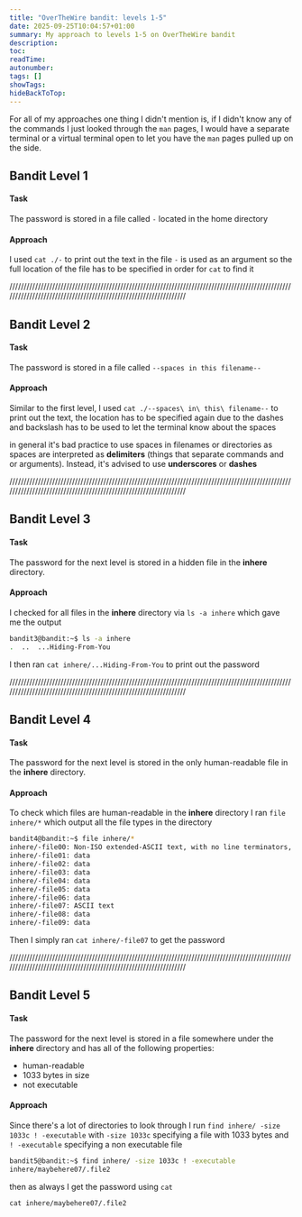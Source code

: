 ```yaml
---
title: "OverTheWire bandit: levels 1-5"
date: 2025-09-25T10:04:57+01:00
summary: My approach to levels 1-5 on OverTheWire bandit
description:
toc:
readTime:
autonumber:
tags: []
showTags:
hideBackToTop:
---
```


For all of my approaches one thing I didn't mention is, if I didn't know any of the commands I just looked through the `man` pages, I would have a separate terminal or a virtual terminal open to let you have the `man` pages pulled up on the side. 

## Bandit Level 1

#### Task

The password is stored in a file called `-` located in the home directory 

#### Approach

I used  `cat ./-`  to print out the text in the file `-` is used as an argument so the full location of the file has to be specified in order for `cat` to find it

/////////////////////////////////////////////////////////////////////////////////////////////////////////////////////////////////////////////////////////////////
## Bandit Level 2

#### Task

The password is stored in a file called `--spaces in this filename--`

#### Approach

Similar to the first level, I used `cat ./--spaces\ in\ this\ filename--` to print out the text, the location has to be specified again due to the dashes and backslash has to be used to let the terminal know about the spaces

in general it's bad practice to use spaces in filenames or directories as spaces are interpreted as **delimiters** (things that separate commands and or arguments). Instead, it's advised to use **underscores** or **dashes**

/////////////////////////////////////////////////////////////////////////////////////////////////////////////////////////////////////////////////////////////////

## Bandit Level 3

#### Task

The password for the next level is stored in a hidden file in the **inhere** directory.

#### Approach

I checked for all files in the **inhere** directory via `ls -a inhere` which gave me the output

````bash
bandit3@bandit:~$ ls -a inhere
.  ..  ...Hiding-From-You
````

I then ran `cat inhere/...Hiding-From-You` to print out the password

/////////////////////////////////////////////////////////////////////////////////////////////////////////////////////////////////////////////////////////////////

## Bandit Level 4

#### Task

The password for the next level is stored in the only human-readable file in the **inhere** directory. 

#### Approach

To check which files are human-readable in the **inhere** directory I ran `file inhere/*` which output all the file types in the directory


````bash
bandit4@bandit:~$ file inhere/*
inhere/-file00: Non-ISO extended-ASCII text, with no line terminators, with overstriking
inhere/-file01: data
inhere/-file02: data
inhere/-file03: data
inhere/-file04: data
inhere/-file05: data
inhere/-file06: data
inhere/-file07: ASCII text
inhere/-file08: data
inhere/-file09: data
````

Then I simply ran `cat inhere/-file07` to get the password

/////////////////////////////////////////////////////////////////////////////////////////////////////////////////////////////////////////////////////////////////
## Bandit Level 5

#### Task

The password for the next level is stored in a file somewhere under the **inhere** directory and has all of the following properties:

- human-readable
- 1033 bytes in size
- not executable

#### Approach

Since there's a lot of directories to look through I run `find inhere/ -size 1033c ! -executable`  with `-size 1033c` specifying a file with 1033 bytes and `! -executable` specifying a non executable file

````bash
bandit5@bandit:~$ find inhere/ -size 1033c ! -executable
inhere/maybehere07/.file2
````

then as always I get the password using `cat`

`cat inhere/maybehere07/.file2`









